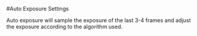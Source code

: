 #Auto Exposure Settings

Auto exposure will sample the exposure of the last 3-4 frames and adjust the exposure according to the algorithm used.

